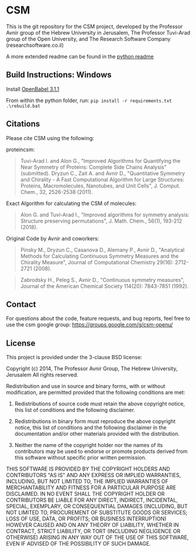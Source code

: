 # CSM #

This is the git repository for the CSM project, developed by the Professor Avnir group of the Hebrew University in Jerusalem, The Professor Tuvi-Arad group of the Open University, and The Research Software Company (researchsoftware.co.il)

A more extended readme can be found in the [python readme](python/README.md)

## Build Instructions: Windows

Install [OpenBabel 3.1.1](https://github.com/openbabel/openbabel/releases/tag/openbabel-3-1-1)

From within the python folder, run:
`pip install -r requirements.txt`
`.\rebuild.bat`

## Citations ##

Please cite CSM using the following:

proteincsm:

> Tuvi-Arad I. and Alon G., "Improved Algorithms for Quantifying the Near Symmetry of Proteins: Complete Side Chains Analysis" (submitted). 
> Dryzun C., Zait A. and Avnir D., "Quantitative Symmetry and Chirality - A Fast Computational Algorithm for Large Structures: Proteins, Macromolecules, Nanotubes, and Unit Cells", J. Comput. Chem., 32, 2526-2538 (2011). 


Exact Algorithm for calculating the CSM of molecules:

> Alon G. and Tuvi-Arad I., "Improved algorithms for symmetry analysis: Structure preserving permutations", J. Math. Chem., 56(1), 193-212 (2018).

Original Code by Avnir and coworkers:

> Pinsky M., Dryzun C., Casanova D., Alemany P., Avnir D., "Analytical Methods for Calculating Continuous Symmetry Measures and the Chirality Measure", Journal of Computational Chemistry 29(16): 2712-2721 (2008).

> Zabrodsky H., Peleg S., Avnir D., "Continuous symmetry measures", Journal of the American Chemical Society 114(20): 7843-7851 (1992).


## Contact ##

For questions about the code, feature requests, and bug reports, feel free to use the csm google group: https://groups.google.com/g/csm-openu/


## License ##
This project is provided under the 3-clause BSD license:

Copyright (c) 2014, The Professor Avnir Group, The Hebrew University, Jerusalem
All rights reserved.

Redistribution and use in source and binary forms, with or without modification, are permitted provided that the following conditions are met:

1. Redistributions of source code must retain the above copyright notice, this list of conditions and the following disclaimer.

2. Redistributions in binary form must reproduce the above copyright notice, this list of conditions and the following disclaimer in the documentation and/or other materials provided with the distribution.

3. Neither the name of the copyright holder nor the names of its contributors may be used to endorse or promote products derived from this software without specific prior written permission.

THIS SOFTWARE IS PROVIDED BY THE COPYRIGHT HOLDERS AND CONTRIBUTORS "AS IS" AND ANY EXPRESS OR IMPLIED WARRANTIES, INCLUDING, BUT NOT LIMITED TO, THE IMPLIED WARRANTIES OF MERCHANTABILITY AND FITNESS FOR A PARTICULAR PURPOSE ARE DISCLAIMED. IN NO EVENT SHALL THE COPYRIGHT HOLDER OR CONTRIBUTORS BE LIABLE FOR ANY DIRECT, INDIRECT, INCIDENTAL, SPECIAL, EXEMPLARY, OR CONSEQUENTIAL DAMAGES (INCLUDING, BUT NOT LIMITED TO, PROCUREMENT OF SUBSTITUTE GOODS OR SERVICES; LOSS OF USE, DATA, OR PROFITS; OR BUSINESS INTERRUPTION) HOWEVER CAUSED AND ON ANY THEORY OF LIABILITY, WHETHER IN CONTRACT, STRICT LIABILITY, OR TORT (INCLUDING NEGLIGENCE OR OTHERWISE) ARISING IN ANY WAY OUT OF THE USE OF THIS SOFTWARE, EVEN IF ADVISED OF THE POSSIBILITY OF SUCH DAMAGE.